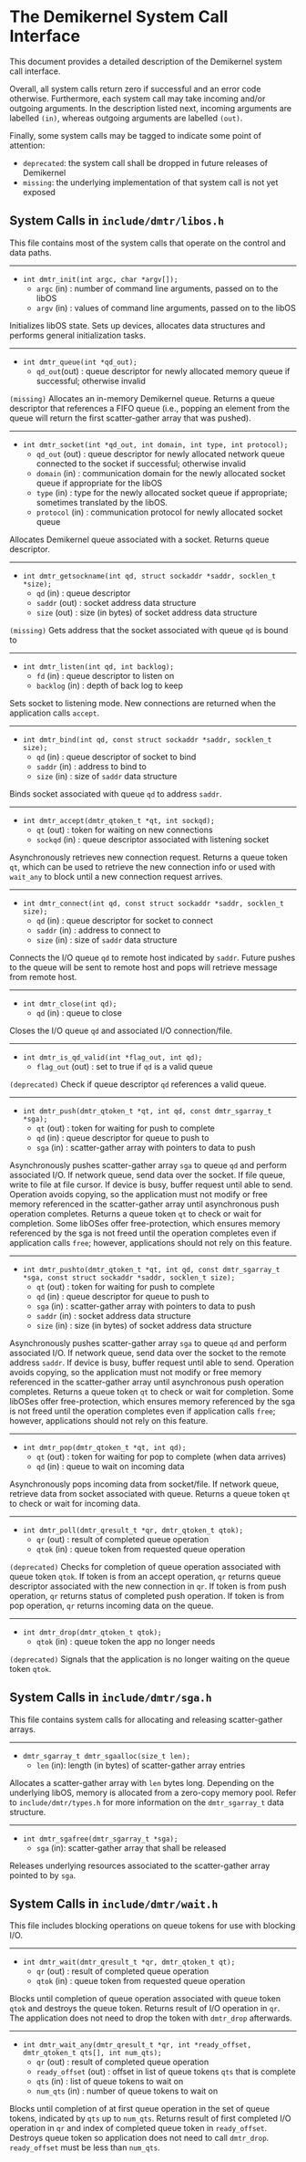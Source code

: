 The Demikernel System Call Interface
=====================================

This document provides a detailed description of the Demikernel system call
interface.

Overall, all system calls return zero if successful and an error code otherwise.
Furthermore, each system call may take incoming and/or outgoing arguments. In
the description listed next, incoming arguments are labelled `(in)`, whereas
outgoing arguments are labelled `(out)`.

Finally, some system calls may be tagged to indicate some point of attention:
- `deprecated`: the system call shall be dropped in future releases of Demikernel
- `missing`: the underlying implementation of that system call is not yet exposed


System Calls in `include/dmtr/libos.h`
--------------------------------------

This file contains most of the system calls that operate on the control and data
paths.

----

* `int dmtr_init(int argc, char *argv[]);`
  * `argc` (in) : number of command line arguments, passed on to the libOS
  * `argv` (in) : values of command line arguments, passed on to the libOS

Initializes libOS state. Sets up devices, allocates data structures and performs
general initialization tasks.

----

* `int dmtr_queue(int *qd_out);`
  * `qd_out`(out) : queue descriptor for newly allocated memory queue
    if successful; otherwise invalid

 `(missing)` Allocates an in-memory Demikernel queue. Returns a queue descriptor
 that references a FIFO queue (i.e., popping an element from the queue will
 return the first scatter-gather array that was pushed).

----

* `int dmtr_socket(int *qd_out, int domain, int type, int protocol);`
  * `qd_out` (out) : queue descriptor for newly allocated network
    queue connected to the socket if successful; otherwise invalid
  * `domain` (in) : communication domain for the newly allocated
    socket queue if appropriate for the libOS
  * `type` (in) : type for the newly allocated socket queue if
    appropriate; sometimes translated by the libOS.
  * `protocol` (in) : communication protocol for newly allocated
    socket queue

Allocates Demikernel queue associated with a socket. Returns queue descriptor.

----

* `int dmtr_getsockname(int qd, struct sockaddr *saddr, socklen_t *size);`
  * `qd` (in) : queue descriptor
  * `saddr` (out) : socket address data structure
  * `size` (out) : size (in bytes) of socket address data structure

`(missing)` Gets address that the socket associated with queue `qd` is bound to

----

* `int dmtr_listen(int qd, int backlog);`
  * `fd` (in) : queue descriptor to listen on
  * `backlog` (in) : depth of back log to keep

Sets socket to listening mode.  New connections are returned when the
application calls `accept`.

----

* `int dmtr_bind(int qd, const struct sockaddr *saddr, socklen_t size);`
  * `qd` (in) : queue descriptor of socket to bind
  * `saddr` (in) : address to bind to
  * `size` (in) : size of `saddr` data structure

Binds socket associated with queue `qd` to address `saddr`.

----

* `int dmtr_accept(dmtr_qtoken_t *qt, int sockqd);`
  * `qt` (out) : token for waiting on new connections
  * `sockqd` (in) : queue descriptor associated with listening socket

Asynchronously retrieves new connection request.  Returns a queue token `qt`,
which can be used to retrieve the new connection info or used with `wait_any` to
block until a new connection request arrives.

----

* `int dmtr_connect(int qd, const struct sockaddr *saddr, socklen_t size);`
  * `qd` (in) : queue descriptor for socket to connect
  * `saddr` (in) : address to connect to
  * `size` (in) : size of `saddr` data structure

Connects the I/O queue `qd` to remote host indicated by `saddr`.  Future pushes
to the queue will be sent to remote host and pops will retrieve message from
remote host.

----

* `int dmtr_close(int qd);`
  * `qd` (in) : queue to close

Closes the I/O queue `qd` and associated I/O connection/file.

----

* `int dmtr_is_qd_valid(int *flag_out, int qd);`
  * `flag_out` (out) : set to true if `qd` is a valid queue

`(deprecated)` Check if queue descriptor `qd` references a valid queue.

----

* `int dmtr_push(dmtr_qtoken_t *qt, int qd, const dmtr_sgarray_t *sga);`
  * `qt` (out) : token for waiting for push to complete
  * `qd` (in) : queue descriptor for queue to push to
  * `sga` (in) : scatter-gather array with pointers to data to push

Asynchronously pushes scatter-gather array `sga` to queue `qd` and perform
associated I/O.  If network queue, send data over the socket.  If file queue,
write to file at file cursor.  If device is busy, buffer request until able to
send.  Operation avoids copying, so the application must not modify or free
memory referenced in the scatter-gather array until asynchronous push operation
completes. Returns a queue token `qt` to check or wait for completion.  Some
libOSes offer free-protection, which ensures memory referenced by the sga is not
freed until the operation completes even if application calls `free`; however,
applications should not rely on this feature.

----

* `int dmtr_pushto(dmtr_qtoken_t *qt, int qd, const dmtr_sgarray_t *sga, const struct sockaddr *saddr, socklen_t size);`
  * `qt` (out) : token for waiting for push to complete
  * `qd` (in) : queue descriptor for queue to push to
  * `sga` (in) : scatter-gather array with pointers to data to push
  * `saddr` (in) : socket address data structure
  * `size` (in) : size (in bytes) of socket address data structure

Asynchronously pushes scatter-gather array `sga` to queue `qd` and perform
associated I/O.  If network queue, send data over the socket to the remote
address `saddr`. If device is busy, buffer request until able to send.
Operation avoids copying, so the application must not modify or free memory
referenced in the scatter-gather array until asynchronous push operation
completes. Returns a queue token `qt` to check or wait for completion.  Some
libOSes offer free-protection, which ensures memory referenced by the sga is not
freed until the operation completes even if application calls `free`; however,
applications should not rely on this feature.

----

* `int dmtr_pop(dmtr_qtoken_t *qt, int qd);`
  * `qt` (out) : token for waiting for pop to complete (when
    data arrives)
  * `qd` (in) : queue to wait on incoming data

Asynchronously pops incoming data from socket/file.  If network queue, retrieve
data from socket associated with queue.  Returns a queue token `qt` to check or
wait for incoming data.

----

* `int dmtr_poll(dmtr_qresult_t *qr, dmtr_qtoken_t qtok);`
  * `qr` (out) : result of completed queue operation
  * `qtok` (in) : queue token from requested queue operation

`(deprecated)` Checks for completion of queue operation associated with queue
token `qtok`.  If token is from an accept operation, `qr` returns queue
descriptor associated with the new connection in `qr`.  If token is from push
operation, `qr` returns status of completed push operation.  If token is from
pop operation, `qr` returns incoming data on the queue.

----

* `int dmtr_drop(dmtr_qtoken_t qtok);`
  * `qtok` (in) : queue token the app no longer needs

`(deprecated)` Signals that the application is no longer waiting on the queue
token `qtok`.

System Calls in `include/dmtr/sga.h`
--------------------------------------

This file contains system calls for allocating and releasing scatter-gather
arrays.

----

* `dmtr_sgarray_t dmtr_sgaalloc(size_t len);`
  * `len` (in): length (in bytes) of scatter-gather array entries

Allocates a scatter-gather array with `len` bytes long. Depending on the
underlying libOS, memory is allocated from a zero-copy memory pool. Refer to
`include/dmtr/types.h` for more information on the `dmtr_sgarray_t` data
structure.


----

* `int dmtr_sgafree(dmtr_sgarray_t *sga);`
  * `sga` (in): scatter-gather array that shall be released

Releases underlying resources associated to the scatter-gather array pointed to
by `sga`.

System Calls in `include/dmtr/wait.h`
--------------------------------------

This file includes blocking operations on queue tokens for use with blocking
I/O.

----

* `int dmtr_wait(dmtr_qresult_t *qr, dmtr_qtoken_t qt);`
  * `qr` (out) : result of completed queue operation
  * `qtok` (in) : queue token from requested queue operation

Blocks until completion of queue operation associated with queue token `qtok`
and destroys the queue token.  Returns result of I/O operation in `qr`.  The
application does not need to drop the token with `dmtr_drop` afterwards.

----

* `int dmtr_wait_any(dmtr_qresult_t *qr, int *ready_offset, dmtr_qtoken_t qts[], int num_qts);`
  * `qr` (out) : result of completed queue operation
  * `ready_offset` (out) : offset in list of queue tokens `qts` that
    is complete
  * `qts` (in) : list of queue tokens to wait on
  * `num_qts` (in) : number of queue tokens to wait on

Blocks until completion of at first queue operation in the set of queue tokens,
indicated by `qts` up to `num_qts`.  Returns result of first completed I/O
operation in `qr` and index of completed queue token in `ready_offset`. Destroys
queue token so application does not need to call `dmtr_drop`.  `ready_offset`
must be less than `num_qts`.

